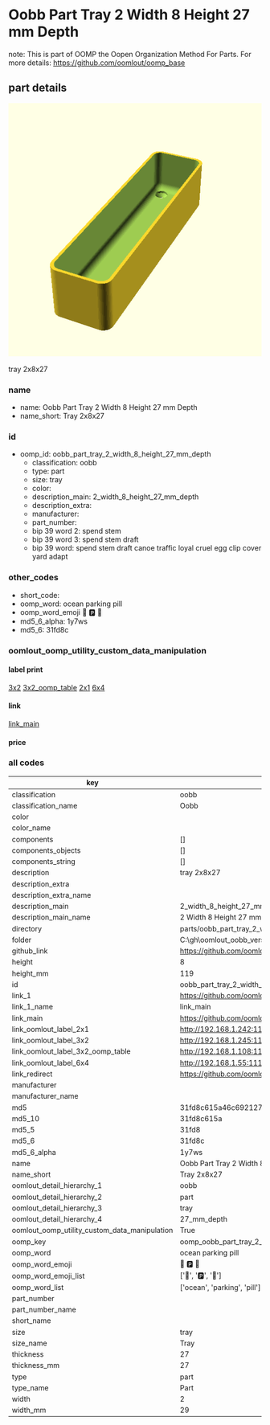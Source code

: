 # Oobb Part Tray 2 Width 8 Height 27 mm Depth  

note: This is part of OOMP the Oopen Organization Method For Parts. For more details: https://github.com/oomlout/oomp_base

##  part details
  

[![](3dpr.png)](3dpr.png)

tray 2x8x27



### name
* name: Oobb Part Tray 2 Width 8 Height 27 mm Depth
* name_short: Tray 2x8x27 
### id
* oomp_id: oobb_part_tray_2_width_8_height_27_mm_depth
  * classification: oobb
  * type: part
  * size: tray
  * color: 
  * description_main: 2_width_8_height_27_mm_depth
  * description_extra: 
  * manufacturer: 
  * part_number: 
  * bip 39 word 2: spend stem
  * bip 39 word 3: spend stem draft
  * bip 39 word: spend stem draft canoe traffic loyal cruel egg clip cover yard adapt

### other_codes
* short_code: 
* oomp_word: ocean parking pill
* oomp_word_emoji :ocean: :parking: :pill:
* md5_6_alpha: 1y7ws
* md5_6: 31fd8c






### oomlout_oomp_utility_custom_data_manipulation
#### label print
[3x2](http://192.168.1.245:1112/?label=oomp%201y7ws)
[3x2_oomp_table](http://192.168.1.108:1112/?label=oomp%201y7ws)
[2x1](http://192.168.1.242:1112/?label=oomp%201y7ws)
[6x4](http://192.168.1.55:1112/?label=oomp%201y7ws)    

#### link

[link_main](https://github.com/oomlout/oomlout_oobb_version_4_generated_parts/tree/main/navigation_oomp/oobb/part/tray/2_width_8_height_27_mm_depth/part)                              

#### price







### all codes 
| key | value |  
| --- | --- |  
| classification | oobb |  
| classification_name | Oobb |  
| color |  |  
| color_name |  |  
| components | [] |  
| components_objects | [] |  
| components_string | [] |  
| description | tray 2x8x27 |  
| description_extra |  |  
| description_extra_name |  |  
| description_main | 2_width_8_height_27_mm_depth |  
| description_main_name | 2 Width 8 Height 27 mm Depth |  
| directory | parts/oobb_part_tray_2_width_8_height_27_mm_depth |  
| folder | C:\gh\oomlout_oobb_version_4_generated_parts\parts\oobb_part_tray_2_width_8_height_27_mm_depth |  
| github_link | https://github.com/oomlout/oomlout_oomp_part_src/tree/main/parts/oobb_part_tray_2_width_8_height_27_mm_depth |  
| height | 8 |  
| height_mm | 119 |  
| id | oobb_part_tray_2_width_8_height_27_mm_depth |  
| link_1 | https://github.com/oomlout/oomlout_oobb_version_4_generated_parts/tree/main/navigation_oomp/oobb/part/tray/2_width_8_height_27_mm_depth/part |  
| link_1_name | link_main |  
| link_main | https://github.com/oomlout/oomlout_oobb_version_4_generated_parts/tree/main/navigation_oomp/oobb/part/tray/2_width_8_height_27_mm_depth/part |  
| link_oomlout_label_2x1 | http://192.168.1.242:1112/?label=oomp%201y7ws |  
| link_oomlout_label_3x2 | http://192.168.1.245:1112/?label=oomp%201y7ws |  
| link_oomlout_label_3x2_oomp_table | http://192.168.1.108:1112/?label=oomp%201y7ws |  
| link_oomlout_label_6x4 | http://192.168.1.55:1112/?label=oomp%201y7ws |  
| link_redirect | https://github.com/oomlout/oomlout_oobb_version_4_generated_parts/tree/main/parts/oobb_tray_02_08_27 |  
| manufacturer |  |  
| manufacturer_name |  |  
| md5 | 31fd8c615a46c6921273621883f5568a |  
| md5_10 | 31fd8c615a |  
| md5_5 | 31fd8 |  
| md5_6 | 31fd8c |  
| md5_6_alpha | 1y7ws |  
| name | Oobb Part Tray 2 Width 8 Height 27 mm Depth |  
| name_short | Tray 2x8x27  |  
| oomlout_detail_hierarchy_1 | oobb |  
| oomlout_detail_hierarchy_2 | part |  
| oomlout_detail_hierarchy_3 | tray |  
| oomlout_detail_hierarchy_4 | 27_mm_depth |  
| oomlout_oomp_utility_custom_data_manipulation | True |  
| oomp_key | oomp_oobb_part_tray_2_width_8_height_27_mm_depth |  
| oomp_word | ocean parking pill |  
| oomp_word_emoji | :ocean: :parking: :pill: |  
| oomp_word_emoji_list | [':ocean:', ':parking:', ':pill:'] |  
| oomp_word_list | ['ocean', 'parking', 'pill'] |  
| part_number |  |  
| part_number_name |  |  
| short_name |  |  
| size | tray |  
| size_name | Tray |  
| thickness | 27 |  
| thickness_mm | 27 |  
| type | part |  
| type_name | Part |  
| width | 2 |  
| width_mm | 29 |  
